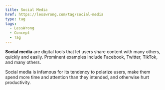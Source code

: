 ```yaml
---
title: Social Media
href: https://lesswrong.com/tag/social-media
type: tag
tags:
  - LessWrong
  - Concept
  - Tag
---
```


**Social media** are digital tools that let users share content with many others, quickly and easily. Prominent examples include Facebook, Twitter, TikTok, and many others.

Social media is infamous for its tendency to polarize users, make them spend more time and attention than they intended, and otherwise hurt productivity.
